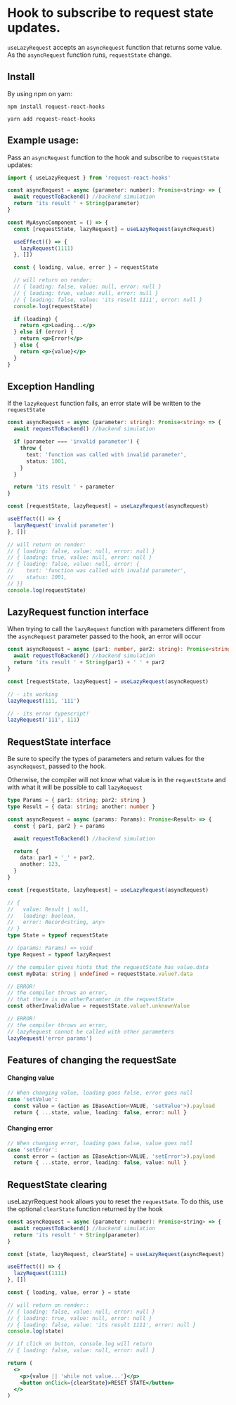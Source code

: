 # Hook to subscribe to request state updates.

`useLazyRequest` accepts an `asyncRequest` function that returns some value. As the `asyncRequest` function runs, `requestState` change.

## Install
By using npm on yarn:
```shell
npm install request-react-hooks
```
```shell
yarn add request-react-hooks
```

## Example usage:
Pass an `asyncRequest` function to the hook and subscribe to `requestState` updates:
```jsx
import { useLazyRequest } from 'request-react-hooks'

const asyncRequest = async (parameter: number): Promise<string> => {
  await requestToBackend() //backend simulation 
  return 'its result ' + String(parameter)
}

const MyAsyncComponent = () => {
  const [requestState, lazyRequest] = useLazyRequest(asyncRequest)

  useEffect(() => {
    lazyRequest(1111)
  }, [])

  const { loading, value, error } = requestState

  // will return on render:
  // { loading: false, value: null, error: null }
  // { loading: true, value: null, error: null }
  // { loading: false, value: 'its result 1111', error: null }
  console.log(requestState)

  if (loading) {
    return <p>Loading...</p>
  } else if (error) {
    return <p>Error!</p>
  } else {
    return <p>{value}</p>
  }
}
```

## Exception Handling
If the `lazyRequest` function fails, an error state will be written to the `requestState`

```typescript
const asyncRequest = async (parameter: string): Promise<string> => {
  await requestToBackend() //backend simulation

  if (parameter === 'invalid parameter') {
    throw {
      text: 'function was called with invalid parameter',
      status: 1001,
    }
  }

  return 'its result ' + parameter
}

const [requestState, lazyRequest] = useLazyRequest(asyncRequest)

useEffect(() => {
  lazyRequest('invalid parameter')
}, [])

// will return on render:
// { loading: false, value: null, error: null }
// { loading: true, value: null, error: null }
// { loading: false, value: null, error: {
//    text: 'function was called with invalid parameter',
//    status: 1001,
// }}
console.log(requestState)
```

## LazyRequest function interface
When trying to call the `lazyRequest` function with parameters different from the `asyncRequest` parameter passed to the hook, an error will occur

```typescript
const asyncRequest = async (par1: number, par2: string): Promise<string> => {
  await requestToBackend() //backend simulation
  return 'its result ' + String(par1) + ' ' + par2
}

const [requestState, lazyRequest] = useLazyRequest(asyncRequest)

// - its working
lazyRequest(111, '111')

// - its error typescript!
lazyRequest('111', 111) 
```

## RequestState interface
Be sure to specify the types of parameters and return values for the `asyncRequest`, passed to the hook.  

Otherwise, the compiler will not know what value is in the `requestState` and with what it will be possible to call `lazyRequest`

```typescript
type Params = { par1: string; par2: string }
type Result = { data: string; another: number }

const asyncRequest = async (params: Params): Promise<Result> => {
  const { par1, par2 } = params

  await requestToBackend() //backend simulation

  return {
    data: par1 + '_' + par2,
    another: 123,
  }
}

const [requestState, lazyRequest] = useLazyRequest(asyncRequest)

// {
//   value: Result | null,
//   loading: boolean,
//   error: Record<string, any>
// }
type State = typeof requestState

// (params: Params) => void
type Request = typeof lazyRequest

// the compiler gives hints that the requestState has value.data
const myData: string | undefined = requestState.value?.data

// ERROR! 
// the compiler throws an error, 
// that there is no otherParamter in the requestState
const otherInvalidValue = requestState.value?.unknownValue

// ERROR!
// the compiler throws an error, 
// lazyRequest cannot be called with other parameters
lazyRequest('error params')
```

## Features of changing the requestSate

#### Changing value
```typescript
// When changing value, loading goes false, error goes null
case 'setValue':
  const value = (action as IBaseAction<VALUE, 'setValue'>).payload
  return { ...state, value, loading: false, error: null }
```  

#### Changing error
```typescript
// When changing error, loading goes false, value goes null
case 'setError':
  const error = (action as IBaseAction<VALUE, 'setError'>).payload
  return { ...state, error, loading: false, value: null }
```

## RequestState clearing
useLazyrRequest hook allows you to reset the `requestSate`. To do this, use the optional `clearState` function returned by the hook
```jsx
const asyncRequest = async (parameter: number): Promise<string> => {
  await requestToBackend() //backend simulation
  return 'its result ' + String(parameter)
}

const [state, lazyRequest, clearState] = useLazyRequest(asyncRequest)

useEffect(() => {
  lazyRequest(1111)
}, [])

const { loading, value, error } = state

// will return on render::
// { loading: false, value: null, error: null }
// { loading: true, value: null, error: null }
// { loading: false, value: 'its result 1111', error: null }
console.log(state)

// if click on button, console.log will return 
// { loading: false, value: null, error: null }

return (
  <>
    <p>{value || 'while not value...'}</p>
    <button onClick={clearState}>RESET STATE</button>
  </>
)
```

